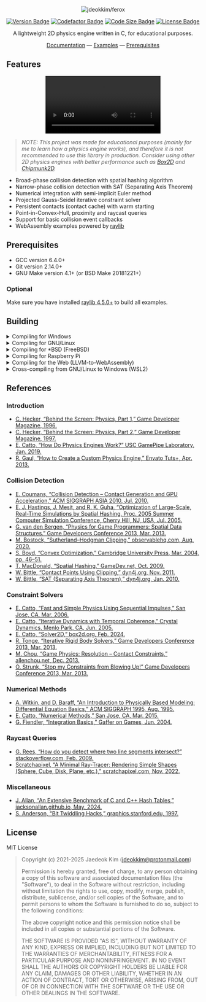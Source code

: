 <div align="center">

<img src="docs/static/images/readme-logo.png" alt="jdeokkim/ferox"><br>

[![Version Badge](https://img.shields.io/github/v/release/jdeokkim/ferox?color=lightseagreen)](https://github.com/jdeokkim/ferox/releases)
[![Codefactor Badge](https://www.codefactor.io/repository/github/jdeokkim/ferox/badge)](https://www.codefactor.io/repository/github/jdeokkim/ferox)
[![Code Size Badge](https://img.shields.io/github/languages/code-size/jdeokkim/ferox?color=brightgreen)](https://github.com/jdeokkim/ferox)
[![License Badge](https://img.shields.io/github/license/jdeokkim/ferox)](https://github.com/jdeokkim/ferox/blob/main/LICENSE)

A lightweight 2D physics engine written in C, for educational purposes.

[Documentation](/wiki) &mdash;
[Examples](./examples/src) &mdash;
[Prerequisites](#prerequisites)

</div>

## Features

<div align="center">
  <video src="https://github.com/user-attachments/assets/b8a8da2e-283b-4208-820b-914429b51e08" />
</div>

> *NOTE: This project was made for educational purposes (mainly for me to learn how a physics engine works), and therefore it is not recommended to use this library in production. Consider using other 2D physics engines with better performance such as [Box2D](https://github.com/erincatto/box2d) and [Chipmunk2D](https://github.com/slembcke/Chipmunk2D).*

- Broad-phase collision detection with spatial hashing algorithm
- Narrow-phase collision detection with SAT (Separating Axis Theorem)
- Numerical integration with semi-implicit Euler method
- Projected Gauss-Seidel iterative constraint solver
- Persistent contacts (contact cache) with warm starting
- Point-in-Convex-Hull, proximity and raycast queries
- Support for basic collision event callbacks
- WebAssembly examples powered by [raylib](https://github.com/raysan5/raylib)

## Prerequisites

- GCC version 6.4.0+
- Git version 2.14.0+
- GNU Make version 4.1+ (or BSD Make 20181221+)

### Optional

Make sure you have installed [raylib 4.5.0+](https://github.com/raysan5/raylib/releases/tag/4.5.0) to build all examples.

## Building

<details>
<summary>Compiling for Windows</summary>

### [MSYS2 (MinGW-w64)](https://www.msys2.org/)

Download the latest release of MSYS2 from [here](https://www.msys2.org/) and follow the instructions on the homepage.

```console
# MSYS2, UCRT 64-bit

$ pacman -Syu && pacman -S mingw-w64-ucrt-x86_64-gcc
$ git clone https://github.com/jdeokkim/ferox && cd ferox
$ make
```

Then you can install raylib by downloading the `mingw-w64-x86_64-raylib` package:

```console
$ pacman -S mingw-w64-x86_64-raylib
$ cd examples
```

You will also need to configure the `RAYLIB_INCLUDE_PATH` and `RAYLIB_LIBRARY_PATH` variables in `Makefile.mingw`:

```
$ vim Makefile.mingw
```

```
# TODO: Edit these values to match your raylib installation path!
RAYLIB_INCLUDE_PATH ?= /mingw64/include 
RAYLIB_LIBRARY_PATH ?= /mingw64/lib
```

Finally, in order to compile the examples, do:

```
$ make -f Makefile.mingw
```

<br />

### Visual Studio 2022

Download the latest release of this library from [here](https://github.com/jdeokkim/ferox/releases) and extract the `.zip` file to your working directory. Then, start [Windows PowerShell](https://learn.microsoft.com/en-us/powershell/scripting/windows-powershell/starting-windows-powershell?view=powershell-7.3) and type the following command to start the [Developer PowerShell](https://learn.microsoft.com/en-us/visualstudio/ide/reference/command-prompt-powershell?view=vs-2022):

```console
PS C:\Users\jdeokkim> & 'C:\Program Files\Microsoft Visual Studio\2022\Community\Common7\Tools\Launch-VsDevShell.ps1' -Arch amd64

**********************************************************************
** Visual Studio 2022 Developer PowerShell v17.7.4
** Copyright (c) 2022 Microsoft Corporation
**********************************************************************

PS C:\Users\jdeokkim\source\repos> ls ferox


    디렉터리: C:\Users\jdeokkim\source\repos\ferox


Mode                 LastWriteTime         Length Name
----                 -------------         ------ ----
d-----      2023-09-13   오후 9:15                .github
d-----      2023-09-13   오후 9:15                docs
d-----      2023-09-13   오후 9:15                examples
d-----      2023-09-13   오후 9:15                include
d-----      2023-09-13   오후 9:15                src
-a----      2023-09-13   오후 9:15           2599 .clang-format
-a----      2023-09-13   오후 9:15           1323 .gitignore
-a----      2023-09-13   오후 9:15            629 CREDITS.md
-a----      2023-09-13   오후 9:15           1099 LICENSE
-a----      2023-09-13   오후 9:15           2388 Makefile
-a----      2023-09-13   오후 9:15           1497 Makefile.emcc
-a----      2023-09-13   오후 9:15           1499 Makefile.mingw
-a----      2023-09-13   오후 9:15           2442 NMakefile
-a----      2023-09-13   오후 9:15          12944 README.md
```

In order to build this library, do:

```console
PS C:\Users\jdeokkim\source\repos> cd ferox
PS C:\Users\jdeokkim\source\repos\ferox> nmake -f NMakefile
```

<br />

### [w64devkit](https://github.com/skeeto/w64devkit)

Download the latest release of w64devkit from [here](https://github.com/skeeto/w64devkit/releases), run `w64devkit-x64-2.0.0.exe` and wait for the archive to be extracted to your working directory, and run `w64devkit/w64devkit.exe`.

```console
$ mkdir ~/workspace && cd ~/workspace
$ wget https://github.com/jdeokkim/ferox/archive/refs/heads/main.zip && unzip main.zip
$ mv ferox-main ferox && cd ferox
```

In order to build this library, do:

```console
$ make -f Makefile.mingw
```

You may need to compile raylib for Windows before compiling the examples:

```console
$ cd .. && wget https://github.com/raysan5/raylib/archive/refs/tags/4.5.0.zip
$ unzip 4.5.0.zip && mv raylib-4.5.0 raylib
$ make -C raylib/src -j`nproc`
$ rm ./*.zip
```

Finally, in order to compile the examples, do:

```console
$ cd ~/workspace/ferox/examples
$ make -f Makefile.mingw \
  RAYLIB_INCLUDE_PATH=../../raylib/src RAYLIB_LIBRARY_PATH=../../raylib/src
```

</details>

<details>
<summary>Compiling for GNU/Linux</summary>

### Arch Linux / Manjaro Linux

```console
$ sudo pacman -Syu && sudo pacman -S base-devel git
$ git clone https://github.com/jdeokkim/ferox ~/ferox && cd ~/ferox
$ make
```

In order to compile the examples, do:

```console
$ sudo pacman -Syu && sudo pacman -S alsa-lib mesa libx11 libxrandr \
  libxi libxcursor libxinerama
$ git clone https://github.com/raysan5/raylib ~/raylib && cd ~/raylib/src
$ make PLATFORM=PLATFORM_DESKTOP GLFW_LINUX_ENABLE_WAYLAND=OFF && make install
```

```console
$ cd ~/ferox/examples && make
```

### Debian / Ubuntu

```console
$ sudo apt install build-essential git
$ git clone https://github.com/jdeokkim/ferox ~/ferox && cd ~/ferox
$ make
```

In order to compile the examples, do:

```console
$ sudo apt update && sudo apt install libasound2-dev libgl1-mesa-dev \
  libglu1-mesa-dev libx11-dev libxrandr-dev libxi-dev libxcursor-dev \
  libxinerama-dev libxkbcommon-dev
$ git clone https://github.com/raysan5/raylib ~/raylib && cd ~/raylib/src
$ make PLATFORM=PLATFORM_DESKTOP GLFW_LINUX_ENABLE_WAYLAND=OFF && make install
```

```console
$ cd ~/ferox/examples && make
```

### Void Linux

```console
$ sudo xbps-install base-devel git
$ git clone https://github.com/jdeokkim/ferox ~/ferox && cd ~/ferox
$ make
```

In order to compile the examples, do:

```console
$ sudo xbps-install -Syu && sudo xbps-install alsa-lib-devel libglvnd-devel \
  libX11-devel libXrandr-devel libXi-devel libXcursor-devel libXinerama-devel mesa
$ git clone https://github.com/raysan5/raylib ~/raylib && cd ~/raylib/src
$ make PLATFORM=PLATFORM_DESKTOP GLFW_LINUX_ENABLE_WAYLAND=OFF && make install
```

```console
$ cd ~/ferox/examples && make
```

</details>

<details>
<summary>Compiling for *BSD (FreeBSD)</summary>

### FreeBSD

```console
$ sudo pkg install git
$ git clone https://github.com/jdeokkim/ferox && cd ferox
$ make
```

Then you can install raylib by downloading the `raylib` package:

```
$ sudo pkg install raylib
```

Finally, in order to compile the examples, do:

```console
$ cd examples
$ make RAYLIB_INCLUDE_PATH=/usr/local/include RAYLIB_LIBRARY_PATH=/usr/local/lib
```

</details>

<details>
<summary>Compiling for Raspberry Pi</summary>

### Raspberry Pi OS (Raspbian)

```console
$ sudo apt install build-essential git
$ git clone https://github.com/jdeokkim/ferox && cd ferox
$ make
```

You may need to recompile raylib for Raspberry Pi before compiling the examples:

```console
$ sudo apt install libdrm-dev libegl1-mesa-dev libgles2-mesa-dev libgbm-dev
$ git clone https://github.com/raysan5/raylib && cd raylib/src
$ make -j`nproc` PLATFORM=PLATFORM_DRM
```

Finally, in order to compile the examples, do:

```console
$ cd examples
$ make -f Makefile.drm
```

</details>

<details>
<summary>Compiling for the Web (LLVM-to-WebAssembly)</summary>

<br />

Compiling for the Web requires installation of the [Emscripten SDK](https://emscripten.org/).

### Debian / Ubuntu

```console
$ sudo apt install build-essential git
$ git clone https://github.com/emscripten-core/emsdk && cd emsdk
$ ./emsdk install latest
$ ./emsdk activate latest
$ source ./emsdk_env.sh
```

After setting up the environment variables for Emscripten SDK, do:

```console
$ git clone https://github.com/jdeokkim/ferox && cd ferox
$ make -f Makefile.emcc
```

You may need to recompile raylib for the Web before compiling the examples:

```console
$ git clone https://github.com/raysan5/raylib && cd raylib/src
$ make -j`nproc` PLATFORM=PLATFORM_WEB -B
```

Finally, in order to compile the examples, do:

```console
$ cd examples
$ make -f Makefile.emcc RAYLIB_PATH=../../raylib
$ emrun --no_browser ./bin/basic.html
```

</details>

<details>
<summary>Cross-compiling from GNU/Linux to Windows (WSL2)</summary>

### Debian / Ubuntu

```console
$ sudo apt install build-essential git mingw-w64
$ git clone https://github.com/jdeokkim/ferox && cd ferox
$ make -f Makefile.mingw
```

You may need to recompile raylib for Windows before compiling the examples:

```console
$ git clone https://github.com/raysan5/raylib && cd raylib/src
$ make -j`nproc` CC=x86_64-w64-mingw32-gcc AR=x86_64-w64-mingw32-ar OS=Windows_NT
```

Lastly, in order to compile the examples, do:

```console
$ cd examples
$ make -f Makefile.mingw RAYLIB_INCLUDE_PATH=../../raylib RAYLIB_LIBRARY_PATH=../../raylib
```

</details>

## References

### Introduction

- [C. Hecker, “Behind the Screen: Physics, Part 1,” Game Developer Magazine, 1996.](https://www.chrishecker.com/Rigid_Body_Dynamics)
- [C. Hecker, “Behind the Screen: Physics, Part 2,” Game Developer Magazine, 1997.](https://www.chrishecker.com/Rigid_Body_Dynamics)
- [E. Catto, “How Do Physics Engines Work?” USC GamePipe Laboratory, Jan. 2019.](https://github.com/erincatto/box2d-lite/blob/master/docs/HowDoPhysicsEnginesWork.pdf)
- [R. Gaul, “How to Create a Custom Physics Engine,” Envato Tuts+, Apr. 2013.](https://gamedevelopment.tutsplus.com/series/how-to-create-a-custom-physics-engine--gamedev-12715)

### Collision Detection

- [E. Coumans, “Collision Detection – Contact Generation and GPU Acceleration,” ACM SIGGRAPH ASIA 2010, Jul. 2010.](https://sgvr.kaist.ac.kr/~sungeui/Collision_tutorial/Erwin.pdf)
- [E. J. Hastings, J. Mesit, and R. K. Guha, “Optimization of Large-Scale, Real-Time Simulations by Spatial Hashing. Proc. 2005 Summer Computer Simulation Conference, Cherry Hill, NJ, USA, Jul. 2005.](https://scholar.google.com/citations?view_op=view_citation&hl=en&user=u_GkP-EAAAAJ&citation_for_view=u_GkP-EAAAAJ:UeHWp8X0CEIC)
- [G. van den Bergen, “Physics for Game Programmers: Spatial Data Structures.” Game Developers Conference 2013, Mar. 2013.](https://storage.googleapis.com/google-code-archive-downloads/v2/code.google.com/box2d/GDC13_vandenBergen_Gino_Physics_Tut.pdf)
- [M. Bostock, “Sutherland–Hodgman Clipping,” observablehq.com, Aug. 2020.](https://observablehq.com/@mbostock/sutherland-hodgman-clipping)
- [S. Boyd, “Convex Optimization,” Cambridge University Press, Mar. 2004, pp. 46–51.](https://web.stanford.edu/~boyd/cvxbook/bv_cvxbook.pdf)
- [T. MacDonald, “Spatial Hashing.” GameDev.net, Oct. 2009.](https://www.gamedev.net/tutorials/programming/general-and-gameplay-programming/spatial-hashing-r2697)
- [W. Bittle, “Contact Points Using Clipping,” dyn4j.org, Nov. 2011.](https://dyn4j.org/2011/11/contact-points-using-clipping)
- [W. Bittle, “SAT (Separating Axis Theorem),” dyn4j.org, Jan. 2010.](https://dyn4j.org/2011/11/contact-points-using-clipping)

### Constraint Solvers

- [E. Catto, “Fast and Simple Physics Using Sequential Impulses,” San Jose, CA. Mar. 2006.](https://box2d.org/files/ErinCatto_SequentialImpulses_GDC2006.pdf)
- [E. Catto, “Iterative Dynamics with Temporal Coherence,” Crystal Dynamics, Menlo Park, CA, Jun. 2005.](https://box2d.org/files/ErinCatto_IterativeDynamics_GDC2005.pdf)
- [E. Catto, “Solver2D,” box2d.org, Feb. 2024.](https://box2d.org/posts/2024/02/solver2d)
- [R. Tonge, “Iterative Rigid Body Solvers,” Game Developers Conference 2013, Mar. 2013.](https://archive.org/details/GDC2013Tonge)
- [M. Chou, “Game Physics: Resolution – Contact Constraints,” allenchou.net, Dec. 2013.](https://allenchou.net/2013/12/game-physics-resolution-contact-constraints)
- [O. Strunk, “Stop my Constraints from Blowing Up!” Game Developers Conference 2013, Mar. 2013.](https://storage.googleapis.com/google-code-archive-downloads/v2/code.google.com/box2d/Strunk_Oliver_Stop_My_Constraints_From_Blowing_Up.pdf)

### Numerical Methods

- [A. Witkin, and D. Baraff, “An Introduction to Physically Based Modeling: Differential Equation Basics,” ACM SIGGRAPH 1995, Aug. 1995.](http://www.cs.cmu.edu/~baraff/sigcourse/index.html)
- [E. Catto, “Numerical Methods,” San Jose, CA, Mar. 2015.](https://box2d.org/files/ErinCatto_NumericalMethods_GDC2015.pdf)
- [G. Fiendler, “Integration Basics,” Gaffer on Games, Jun. 2004.](https://gafferongames.com/post/integration_basics)

### Raycast Queries

- [G. Rees, “How do you detect where two line segments intersect?” stackoverflow.com, Feb. 2009.](https://stackoverflow.com/questions/563198/how-do-you-detect-where-two-line-segments-intersect/565282#565282)
- [Scratchapixel, “A Minimal Ray-Tracer: Rendering Simple Shapes (Sphere, Cube, Disk, Plane, etc.),” scratchapixel.com, Nov. 2022.](https://www.scratchapixel.com/lessons/3d-basic-rendering/minimal-ray-tracer-rendering-simple-shapes/ray-sphere-intersection.html)

### Miscellaneous

- [J. Allan, “An Extensive Benchmark of C and C++ Hash Tables,” jacksonallan.github.io, May. 2024.](https://jacksonallan.github.io/c_cpp_hash_tables_benchmark)
- [S. Anderson, “Bit Twiddling Hacks,” graphics.stanford.edu, 1997.](http://graphics.stanford.edu/%7Eseander/bithacks.html)

## License

MIT License

> Copyright (c) 2021-2025 Jaedeok Kim (jdeokkim@protonmail.com)
> 
> Permission is hereby granted, free of charge, to any person obtaining a copy
> of this software and associated documentation files (the "Software"), to deal
> in the Software without restriction, including without limitation the rights
> to use, copy, modify, merge, publish, distribute, sublicense, and/or sell
> copies of the Software, and to permit persons to whom the Software is
> furnished to do so, subject to the following conditions:
> 
> The above copyright notice and this permission notice shall be included in all
> copies or substantial portions of the Software.
> 
> THE SOFTWARE IS PROVIDED "AS IS", WITHOUT WARRANTY OF ANY KIND, EXPRESS OR
> IMPLIED, INCLUDING BUT NOT LIMITED TO THE WARRANTIES OF MERCHANTABILITY,
> FITNESS FOR A PARTICULAR PURPOSE AND NONINFRINGEMENT. IN NO EVENT SHALL THE
> AUTHORS OR COPYRIGHT HOLDERS BE LIABLE FOR ANY CLAIM, DAMAGES OR OTHER
> LIABILITY, WHETHER IN AN ACTION OF CONTRACT, TORT OR OTHERWISE, ARISING FROM,
> OUT OF OR IN CONNECTION WITH THE SOFTWARE OR THE USE OR OTHER DEALINGS IN THE
> SOFTWARE. 
